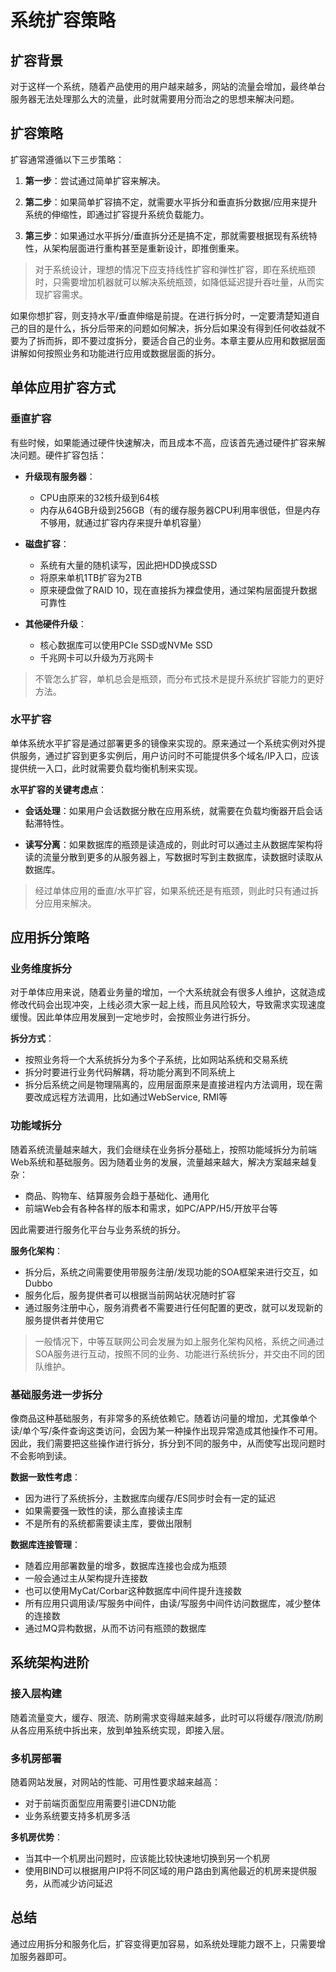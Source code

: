 # 系统扩容策略

## 扩容背景

对于这样一个系统，随着产品使用的用户越来越多，网站的流量会增加，最终单台服务器无法处理那么大的流量，此时就需要用分而治之的思想来解决问题。

## 扩容策略

扩容通常遵循以下三步策略：

1. **第一步**：尝试通过简单扩容来解决。

2. **第二步**：如果简单扩容搞不定，就需要水平拆分和垂直拆分数据/应用来提升系统的伸缩性，即通过扩容提升系统负载能力。

3. **第三步**：如果通过水平拆分/垂直拆分还是搞不定，那就需要根据现有系统特性，从架构层面进行重构甚至是重新设计，即推倒重来。

> 对于系统设计，理想的情况下应支持线性扩容和弹性扩容，即在系统瓶颈时，只需要增加机器就可以解决系统瓶颈，如降低延迟提升吞吐量，从而实现扩容需求。

如果你想扩容，则支持水平/垂直伸缩是前提。在进行拆分时，一定要清楚知道自己的目的是什么，拆分后带来的问题如何解决，拆分后如果没有得到任何收益就不要为了拆而拆，即不要过度拆分，要适合自己的业务。本章主要从应用和数据层面讲解如何按照业务和功能进行应用或数据层面的拆分。

## 单体应用扩容方式

### 垂直扩容

有些时候，如果能通过硬件快速解决，而且成本不高，应该首先通过硬件扩容来解决问题。硬件扩容包括：

- **升级现有服务器**：
  - CPU由原来的32核升级到64核
  - 内存从64GB升级到256GB（有的缓存服务器CPU利用率很低，但是内存不够用，就通过扩容内存来提升单机容量）

- **磁盘扩容**：
  - 系统有大量的随机读写，因此把HDD换成SSD
  - 将原来单机1TB扩容为2TB
  - 原来硬盘做了RAID 10，现在直接拆为裸盘使用，通过架构层面提升数据可靠性

- **其他硬件升级**：
  - 核心数据库可以使用PCIe SSD或NVMe SSD
  - 千兆网卡可以升级为万兆网卡

> 不管怎么扩容，单机总会是瓶颈，而分布式技术是提升系统扩容能力的更好方法。

### 水平扩容

单体系统水平扩容是通过部署更多的镜像来实现的。原来通过一个系统实例对外提供服务，通过扩容到更多实例后，用户访问时不可能提供多个域名/IP入口，应该提供统一入口，此时就需要负载均衡机制来实现。

**水平扩容的关键考虑点**：

- **会话处理**：如果用户会话数据分散在应用系统，就需要在负载均衡器开启会话黏滞特性。

- **读写分离**：如果数据库的瓶颈是读造成的，则此时可以通过主从数据库架构将读的流量分散到更多的从服务器上，写数据时写到主数据库，读数据时读取从数据库。

> 经过单体应用的垂直/水平扩容，如果系统还是有瓶颈，则此时只有通过拆分应用来解决。

## 应用拆分策略

### 业务维度拆分

对于单体应用来说，随着业务量的增加，一个大系统就会有很多人维护，这就造成修改代码会出现冲突，上线必须大家一起上线，而且风险较大，导致需求实现速度缓慢。因此单体应用发展到一定地步时，会按照业务进行拆分。

**拆分方式**：
- 按照业务将一个大系统拆分为多个子系统，比如网站系统和交易系统
- 拆分时要进行业务代码解耦，将功能分离到不同系统上
- 拆分后系统之间是物理隔离的，应用层面原来是直接进程内方法调用，现在需要改成远程方法调用，比如通过WebService, RMI等

### 功能域拆分

随着系统流量越来越大，我们会继续在业务拆分基础上，按照功能域拆分为前端Web系统和基础服务。因为随着业务的发展，流量越来越大，解决方案越来越复杂：

- 商品、购物车、结算服务会趋于基础化、通用化
- 前端Web会有各种各样的版本和需求，如PC/APP/H5/开放平台等

因此需要进行服务化平台与业务系统的拆分。

**服务化架构**：
- 拆分后，系统之间需要使用带服务注册/发现功能的SOA框架来进行交互，如Dubbo
- 服务化后，服务提供者可以根据当前网站状况随时扩容
- 通过服务注册中心，服务消费者不需要进行任何配置的更改，就可以发现新的服务提供者并使用它

> 一般情况下，中等互联网公司会发展为如上服务化架构风格，系统之间通过SOA服务进行互动，按照不同的业务、功能进行系统拆分，并交由不同的团队维护。

### 基础服务进一步拆分

像商品这种基础服务，有非常多的系统依赖它。随着访问量的增加，尤其像单个读/单个写/条件查询这类访问，会因为某一种操作出现异常造成其他操作不可用。因此，我们需要把这些操作进行拆分，拆分到不同的服务中，从而使写出现问题时不会影响到读。

**数据一致性考虑**：
- 因为进行了系统拆分，主数据库向缓存/ES同步时会有一定的延迟
- 如果需要强一致性的读，那么直接读主库
- 不是所有的系统都需要读主库，要做出限制

**数据库连接管理**：
- 随着应用部署数量的增多，数据库连接也会成为瓶颈
- 一般会通过主从架构提升连接数
- 也可以使用MyCat/Corbar这种数据库中间件提升连接数
- 所有应用只调用读/写服务中间件，由读/写服务中间件访问数据库，减少整体的连接数
- 通过MQ异构数据，从而不访问有瓶颈的数据库

## 系统架构进阶

### 接入层构建

随着流量变大，缓存、限流、防刷需求变得越来越多，此时可以将缓存/限流/防刷从各应用系统中拆出来，放到单独系统实现，即接入层。

### 多机房部署

随着网站发展，对网站的性能、可用性要求越来越高：
- 对于前端页面型应用需要引进CDN功能
- 业务系统要支持多机房多活

**多机房优势**：
- 当其中一个机房出问题时，应该能比较快速地切换到另一个机房
- 使用BIND可以根据用户IP将不同区域的用户路由到离他最近的机房来提供服务，从而减少访问延迟

## 总结

通过应用拆分和服务化后，扩容变得更加容易，如系统处理能力跟不上，只需要增加服务器即可。